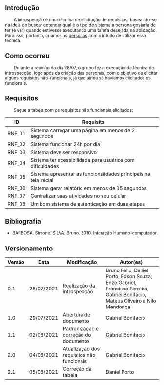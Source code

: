 ## Introdução
&emsp;&emsp;A introspecção é uma técnica de elicitação de requisitos, baseando-se na ideia de buscar entender qual é o tipo de sistema a persona gostaria de ter (e ver) quando estivesse executando uma tarefa desejada na aplicação. Para isso, portanto, criamos as <a href="../elicitacao/personas.md">personas</a> com o intuito de utilizar essa técnica.

## Como ocorreu

&emsp;&emsp;Durante a reunião do dia 28/07, o grupo fez a execução da técnica de introspecção, logo após da criação das personas, com o objetivo de elicitar alguns requisitos não-funcionais, já que ainda só haviamos elicitados os funcionais.

## Requisitos
&emsp;&emsp;Segue a tabela com os requisitos não funcionais elicitados:

|ID|Requisito|
|:-:|--|
|RNF_01|Sistema carregar uma página em menos de 2 segundos|
|RNF_02|Sistema funcionar 24h por dia|
|RNF_03|Sistema deve ser responsivo|
|RNF_04|Sistema ter acessibilidade para usuários com dificuldades|
|RNF_05|Sistema apresentar as funcionalidades principais na tela inicial|
|RNF_06|Sistema gerar relatório em menos de 15 segundos|
|RNF_07|Centralizar suas atividades no seu celular|
|RNF_08|Um bom sistema de autenticação em duas etapas|

## Bibliografia

- BARBOSA. Simone. SILVA. Bruno. 2010. Interação Humano-computador.

## Versionamento
| Versão | Data | Modificação | Autor(es) |
|--|--|--|--|
|0.1|28/07/2021| Realização da introspecção | Bruno Félix, Daniel Porto, Edson Souza, Enzo Gabriel, Francisco Ferreira, Gabriel Bonifácio, Mateus Oliveiro e Nilo Mendonça |
|1.0|29/07/2021| Abertura de documento | Gabriel Bonifácio |
|1.1|02/08/2021| Padronização e correção do documento | Gabriel Bonifácio |
|2.0|04/08/2021| Atualização dos requisitos não funcionais | Gabriel Bonifácio |
|2.1|05/08/2021| Correção da tabela | Daniel Porto |